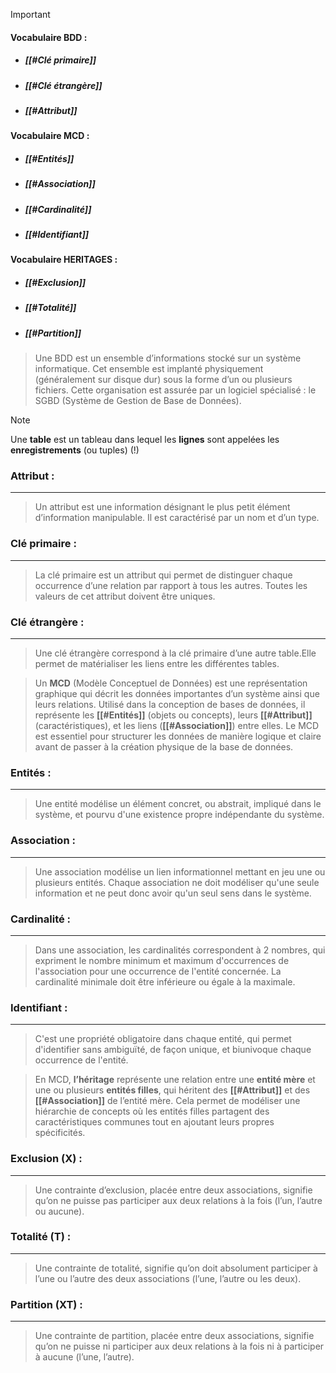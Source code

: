 
> [!important]
>#### Vocabulaire BDD :
> - ##### [[#Clé primaire]]
> - ##### [[#Clé étrangère]]
> - ##### [[#Attribut]]
> #### Vocabulaire MCD :
> - ##### [[#Entités]]
> - ##### [[#Association]]
> - ##### [[#Cardinalité]]
> - ##### [[#Identifiant]]
> #### Vocabulaire HERITAGES :
> - ##### [[#Exclusion]]
> - ##### [[#Totalité]]
> - ##### [[#Partition]]




>Une BDD est un ensemble d’informations stocké sur un système informatique. Cet ensemble est implanté physiquement (généralement sur disque dur) sous la forme d’un ou plusieurs fichiers. Cette organisation est assurée par un logiciel spécialisé : le SGBD (Système de Gestion de Base de Données).


> [!NOTE]
> Une **table** est un tableau dans lequel les **lignes** sont appelées les **enregistrements** (ou tuples) (!)

### Attribut : 
---
> Un attribut est une information désignant le plus petit élément d’information manipulable. Il est caractérisé par un nom et d’un type.
> 
### Clé primaire : 
---
> La clé primaire est un attribut qui permet de distinguer chaque occurrence d’une relation par rapport à tous les autres. Toutes les valeurs de cet attribut doivent être uniques.
> 
### Clé étrangère : 
---
> Une clé étrangère correspond à la clé primaire d’une autre table.Elle permet de matérialiser les liens entre les différentes tables.
> 



>Un **MCD** (Modèle Conceptuel de Données) est une représentation graphique qui décrit les données importantes d’un système ainsi que leurs relations. Utilisé dans la conception de bases de données, il représente les **[[#Entités]]** (objets ou concepts), leurs **[[#Attribut]]** (caractéristiques), et les liens (**[[#Association]]**) entre elles. Le MCD est essentiel pour structurer les données de manière logique et claire avant de passer à la création physique de la base de données.

### Entités : 
---
> Une entité modélise un élément concret, ou abstrait, impliqué dans le système, et pourvu d'une existence propre indépendante du système.
> 
### Association : 
---
> Une association modélise un lien informationnel mettant en jeu une ou plusieurs entités. Chaque association ne doit modéliser qu'une seule information et ne peut donc avoir qu'un seul sens dans le système.
> 
### Cardinalité : 
---
> Dans une association, les cardinalités correspondent à 2 nombres, qui expriment le nombre minimum et maximum d'occurrences de l'association pour une occurrence de l'entité concernée. La cardinalité minimale doit être inférieure ou égale à la maximale.
> 
### Identifiant : 
---
> C'est une propriété obligatoire dans chaque entité, qui permet d'identifier sans ambiguïté, de façon unique, et biunivoque chaque occurrence de l'entité.
> 



>En MCD, **l’héritage** représente une relation entre une **entité mère** et une ou plusieurs **entités filles**, qui héritent des **[[#Attribut]]** et des **[[#Association]]** de l’entité mère. Cela permet de modéliser une hiérarchie de concepts où les entités filles partagent des caractéristiques communes tout en ajoutant leurs propres spécificités. 

### Exclusion (X) : 
---
>Une contrainte d’exclusion, placée entre deux associations, signifie qu’on ne puisse pas participer aux deux relations à la fois (l’un, l’autre ou aucune).
> 
### Totalité (T) :
---
>Une contrainte de totalité, signifie qu’on doit absolument participer à l’une ou l’autre des deux associations (l’une, l’autre ou les deux).
>
### Partition (XT) :
---
>Une contrainte de partition, placée entre deux associations, signifie qu’on ne puisse ni participer aux deux relations à la fois ni à participer à aucune (l’une, l’autre).
> 

